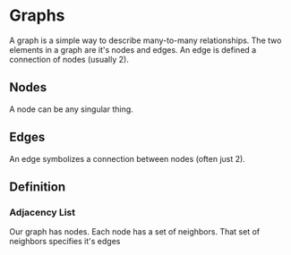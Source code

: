 # Graphs

A graph is a simple way to describe many-to-many relationships. The two elements in a graph are it's nodes and edges. An edge is defined a connection of nodes (usually 2).

## Nodes
A node can be any singular thing. 

## Edges
An edge symbolizes a connection between nodes (often just 2).

## Definition
### Adjacency List
Our graph has nodes. Each node has a set of neighbors. That set of neighbors specifies it's edges
